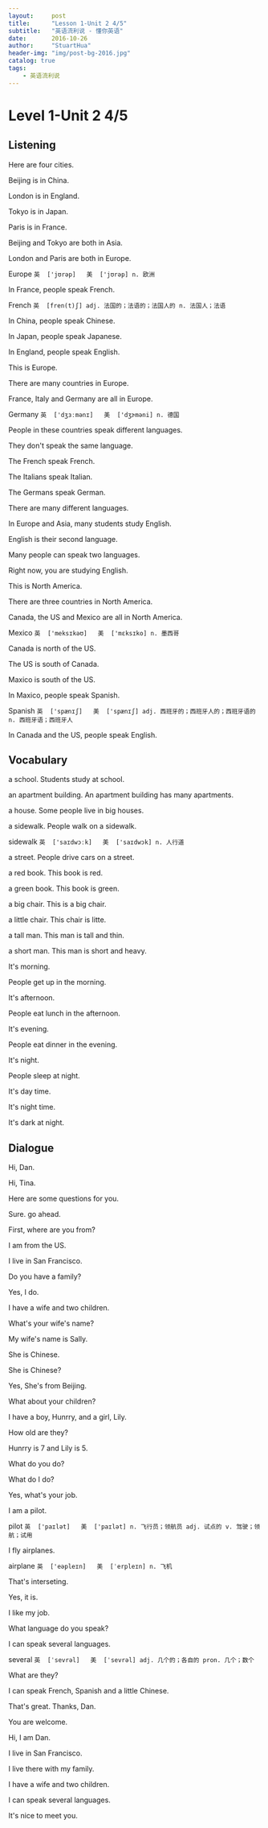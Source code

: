 ```yaml
---
layout:     post
title:      "Lesson 1-Unit 2 4/5"
subtitle:   "英语流利说 - 懂你英语"
date:       2016-10-26
author:     "StuartHua"
header-img: "img/post-bg-2016.jpg"
catalog: true
tags:
    - 英语流利说
---
```


# Level 1-Unit 2 4/5

<!-- more -->

## Listening

Here are four cities.

Beijing is in China.

London is in England.

Tokyo is in Japan.

Paris is in France.

Beijing and Tokyo are both in Asia.

London and Paris are both in Europe.

Europe `英  ['jʊrəp]   美  ['jʊrəp]
n. 欧洲`

In France, people speak French.

French `英  [fren(t)ʃ]
adj. 法国的；法语的；法国人的
n. 法国人；法语`

In China, people speak Chinese.

In Japan, people speak Japanese.

In England, people speak English.

This is Europe.

There are many countries in Europe.

France, Italy and Germany are all in Europe.

Germany `英  ['dʒɜːmənɪ]   美  ['dʒɝməni]
n. 德国`

People in these countries speak different languages.

They don't speak the same language.

The French speak French.

The Italians speak Italian.

The Germans speak German.

There are many different languages.

In Europe and Asia, many students study English.

English is their second language.

Many people can speak two languages.

Right now, you are studying English.

This is North America.

There are three countries in North America.

Canada, the US and Mexico are all in North America.

Mexico `英  ['meksɪkəʊ]   美  ['mɛksɪko]
n. 墨西哥`

Canada is north of the US.

The US is south of Canada.

Maxico is south of the US.

In Maxico, people speak Spanish.

Spanish `英  ['spænɪʃ]   美  ['spænɪʃ]
adj. 西班牙的；西班牙人的；西班牙语的
n. 西班牙语；西班牙人`

In Canada and the US, people speak English.

## Vocabulary

a school. Students study at school.

an apartment building. An apartment building has many apartments.

a house. Some people live in big houses.

a sidewalk. People walk on a sidewalk.

sidewalk `英  ['saɪdwɔːk]   美  ['saɪdwɔk]
n. 人行道`

a street. People drive cars on a street.

a red book. This book is red.

a green book. This book is green.

a big chair. This is a big chair.

a little chair. This chair is litte.

a tall man. This man is tall and thin.

a short man. This man is short and heavy.

It's morning. 

People get up in the morning.

It's afternoon.

People eat lunch in the afternoon.

It's evening.

People eat dinner in the evening.

It's night.

People sleep at night.

It's day time.

It's night time.

It's dark at night.

## Dialogue

Hi, Dan.

Hi, Tina.

Here are some questions for you.

Sure. go ahead.

First, where are you from?

I am from the US.

I live in San Francisco.

Do you have a family?

Yes, I do.

I have a wife and two children.

What's your wife's name?

My wife's name is Sally.

She is Chinese.

She is Chinese?

Yes, She's from Beijing.

What about your children?

I have a boy, Hunrry, and a girl, Lily.

How old are they?

Hunrry is 7 and Lily is 5.

What do you do?

What do I do?

Yes, what's your job.

I am a pilot.

pilot `英  ['paɪlət]   美  ['paɪlət]
n. 飞行员；领航员
adj. 试点的
v. 驾驶；领航；试用`

I fly airplanes.

airplane `英  ['eəpleɪn]   美  [ˈerpleɪn]
n. 飞机`

That's interseting.

Yes, it is.

I like my job.

What language do you speak?

I can speak several languages.

several `英  [ˈsevrəl]   美  [ˈsevrəl]
adj. 几个的；各自的
pron. 几个；数个`

What are they?

I can speak French, Spanish and a little Chinese.

That's great. Thanks, Dan.

You are welcome.

Hi, I am Dan.

I live in San Francisco.

I live there with my family.

I have a wife and two children.

I can speak several languages.

It's nice to meet you.




